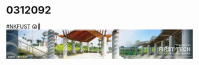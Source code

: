 # 0312092
#[NKFUST](http://www.nkfust.edu.tw/bin/home.php "高第一")
:scream::dizzy:
![NKFUST](NKFUST.jpg "高第一")
